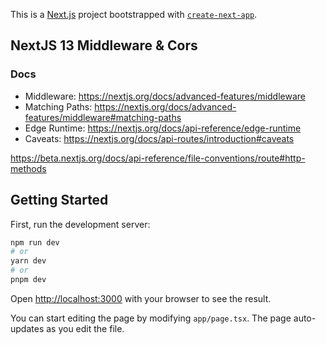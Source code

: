 This is a [Next.js](https://nextjs.org/) project bootstrapped with [`create-next-app`](https://github.com/vercel/next.js/tree/canary/packages/create-next-app).

## NextJS 13 Middleware & Cors
### Docs

- Middleware: https://nextjs.org/docs/advanced-features/middleware
- Matching Paths: https://nextjs.org/docs/advanced-features/middleware#matching-paths
- Edge Runtime: https://nextjs.org/docs/api-reference/edge-runtime
- Caveats: https://nextjs.org/docs/api-routes/introduction#caveats

https://beta.nextjs.org/docs/api-reference/file-conventions/route#http-methods
## Getting Started

First, run the development server:

```bash
npm run dev
# or
yarn dev
# or
pnpm dev
```

Open [http://localhost:3000](http://localhost:3000) with your browser to see the result.

You can start editing the page by modifying `app/page.tsx`. The page auto-updates as you edit the file.

